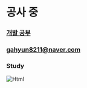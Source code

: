 # 공사 중

### [개발 공부](https://www.notion.so/c39e580510f04169aacaad319aa4a0fc)
### gahyun8211@naver.com
### Study
<img alt="Html" src ="https://img.shields.io/badge/Spring-6DB33F.svg?style=for-the-badge&logo=Spring&logoColor=white"/>
